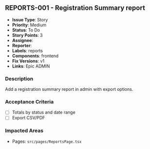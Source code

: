 ## REPORTS-001 - Registration Summary report

- **Issue Type**: Story
- **Priority**: Medium
- **Status**: To Do
- **Story Points**: 3
- **Assignee**: 
- **Reporter**: 
- **Labels**: reports
- **Components**: frontend
- **Fix Versions**: v1
- **Links**: Epic ADMIN

### Description
Add a registration summary report in admin with export options.

### Acceptance Criteria
- [ ] Totals by status and date range
- [ ] Export CSV/PDF

### Impacted Areas
- Pages: `src/pages/ReportsPage.tsx`
